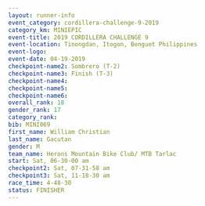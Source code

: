 ```yaml
---
layout: runner-info 
event_category: cordillera-challenge-9-2019 
category_km: MINIEPIC 
event-title: 2019 CORDILLERA CHALLENGE 9 
event-location: Tinongdan, Itogon, Benguet Philippines 
event-logo: 
event-date: 04-19-2019 
checkpoint-name2: Sombrero (T-2) 
checkpoint-name3: Finish (T-3) 
checkpoint-name4: 
checkpoint-name5: 
checkpoint-name6: 
overall_rank: 18
gender_rank: 17
category_rank: 
bib: MINI069
first_name: William Christian
last_name: Gacutan
gender: M
team_name: Herons Mountain Bike Club/ MTB Tarlac
start: Sat, 06-30-00 am
checkpoint2: Sat, 07-31-58 am
checkpoint3: Sat, 11-18-30 am
race_time: 4-48-30
status: FINISHER
---
```

